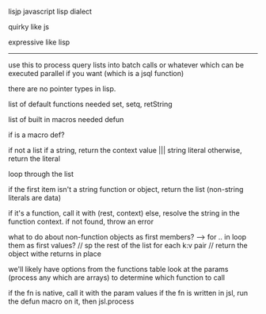 lisjp javascript lisp dialect

quirky like js

expressive like lisp

---

use this to process query lists into batch calls or whatever
which can be executed parallel if you want (which is a jsql function)

there are no pointer types in lisp.


list of default functions needed
set, setq, retString


list of built in macros needed
defun


if is a macro def?


if not a list
if a string, return the context value ||| string literal
otherwise, return the literal

loop through the list

if the first item isn't a string function or object, return the list (non-string literals are data)

if it's a function, call it with (rest, context)
else, resolve the string in the function context. if not found, throw an error

what to do about non-function objects as first members?
--> for .. in loop them as first values?
	    // sp the rest of the list for each k:v pair
	    // return the object withe returns in place

we'll likely have options from the functions table
look at the params (process any which are arrays) to determine which function to call

if the fn is native, call it with the param values
if the fn is written in jsl, run the defun macro on it, then jsl.process
